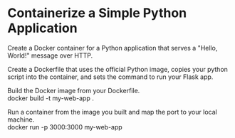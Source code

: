 # Containerize a Simple Python Application

Create a Docker container for a Python application that serves a "Hello, World!" message over HTTP.

Create a Dockerfile that uses the official Python image, copies  your python script into the container, and sets the command to run your Flask app.

Build the Docker image from your Dockerfile.   
docker build -t my-web-app .

Run a container from the image you built and map the port to your local machine.   
docker run -p 3000:3000 my-web-app
